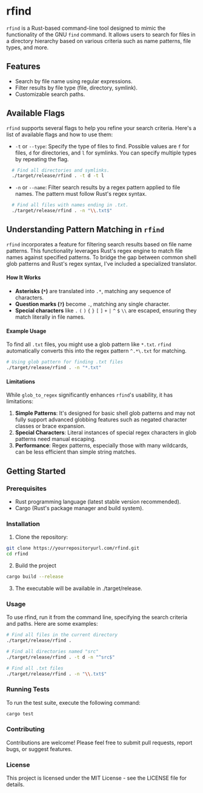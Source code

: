 # rfind

`rfind` is a Rust-based command-line tool designed to mimic the functionality of the GNU `find` command. It allows users to search for files in a directory hierarchy based on various criteria such as name patterns, file types, and more.

## Features

- Search by file name using regular expressions.
- Filter results by file type (file, directory, symlink).
- Customizable search paths.

## Available Flags

`rfind` supports several flags to help you refine your search criteria. Here's a list of available flags and how to use them:

- `-t` or `--type`: Specify the type of files to find. Possible values are `f` for files, `d` for directories, and `l` for symlinks. You can specify multiple types by repeating the flag.

```bash
  # Find all directories and symlinks.
  ./target/release/rfind . -t d -t l
```
- `-n` or `--name`: Filter search results by a regex pattern applied to file names. The pattern must follow Rust's regex syntax.

```bash
  # Find all files with names ending in .txt.
  ./target/release/rfind . -n "\\.txt$"
```

## Understanding Pattern Matching in `rfind`

`rfind` incorporates a feature for filtering search results based on file name patterns. This functionality leverages Rust's regex engine to match file names against specified patterns. To bridge the gap between common shell glob patterns and Rust's regex syntax, I've included a specialized translator.

#### How It Works

- **Asterisks (`*`)** are translated into `.*`, matching any sequence of characters.
- **Question marks (`?`)** become `.`, matching any single character.
- **Special characters** like `.` `(` `)` `{` `}` `[` `]` `+` `|` `^` `$` `\\` are escaped, ensuring they match literally in file names.

#### Example Usage

To find all `.txt` files, you might use a glob pattern like `*.txt`. `rfind` automatically converts this into the regex pattern `^.*\.txt` for matching.

```bash
# Using glob pattern for finding .txt files
./target/release/rfind . -n "*.txt"
```

#### Limitations

While `glob_to_regex` significantly enhances `rfind`'s usability, it has limitations:

1. **Simple Patterns**: It's designed for basic shell glob patterns and may not fully support advanced globbing features such as negated character classes or brace expansion.
2. **Special Characters**: Literal instances of special regex characters in glob patterns need manual escaping.
3. **Performance**: Regex patterns, especially those with many wildcards, can be less efficient than simple string matches.

## Getting Started

### Prerequisites

- Rust programming language (latest stable version recommended).
- Cargo (Rust's package manager and build system).

### Installation

1. Clone the repository:

```bash
git clone https://yourrepositoryurl.com/rfind.git
cd rfind
```

2. Build the project

```bash
cargo build --release
```

3. The executable will be available in ./target/release.

### Usage

To use rfind, run it from the command line, specifying the search criteria and paths. Here are some examples:

```bash
# Find all files in the current directory
./target/release/rfind .

# Find all directories named "src"
./target/release/rfind . -t d -n "^src$"

# Find all .txt files
./target/release/rfind . -n "\\.txt$"

```

### Running Tests
To run the test suite, execute the following command:

```bash
cargo test
```

### Contributing
Contributions are welcome! Please feel free to submit pull requests, report bugs, or suggest features.

### License
This project is licensed under the MIT License - see the LICENSE file for details.
